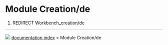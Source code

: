 # Module Creation/de
1.  REDIRECT [Workbench_creation/de](Workbench_creation/de.md)



---
![](images/Right_arrow.png) [documentation index](../README.md) > Module Creation/de
